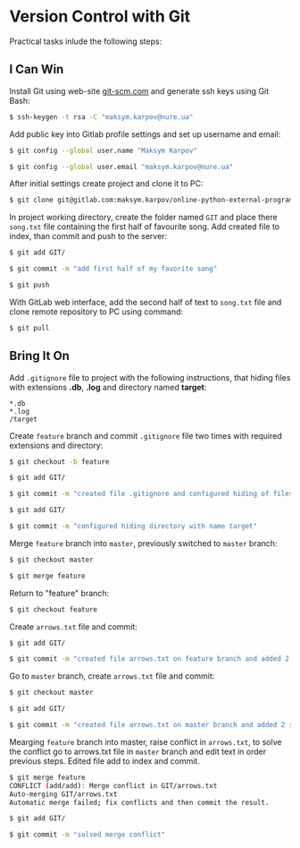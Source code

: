 # Version Control with Git

Practical tasks inlude the following steps: 

## I Can Win

Install Git using web-site [git-scm.com](https://git-scm.com/book/en/v2/Getting-Started-Installing-Git) and generate ssh keys using Git Bash:

```bash
$ ssh-keygen -t rsa -C "maksym.karpov@nure.ua"
```

Add public key into Gitlab profile settings and set up username and email:

```bash
$ git config --global user.name "Maksym Karpov"

$ git config --global user.email "maksym.karpov@nure.ua"
```

After initial settings create project and clone it to PC:

```bash
$ git clone git@gitlab.com:maksym.karpov/online-python-external-program.git
```
In project working directory, create the folder named `GIT` and place there `song.txt` file containing the first half of favourite song. Add created file to index, than commit and push to the server:

```bash
$ git add GIT/

$ git commit -m "add first half of my favorite song"

$ git push
```

With  GitLab web interface, add the second half of text to `song.txt` file and clone remote repository to PC using command:

```bash
$ git pull
```

## Bring It On

Add `.gitignore` file to project with the following instructions, that hiding files with extensions **.db**, **.log** and directory named **target**:

```
*.db
*.log
/target
```

Create `feature` branch and commit `.gitignore` file two times with required extensions and directory:

```bash
$ git checkout -b feature

$ git add GIT/

$ git commit -m "created file .gitignore and configured hiding of files with extensions .db, .log"

$ git add GIT/

$ git commit -m "configured hiding directory with name target"
```

Merge `feature` branch into `master`, previously switched to `master` branch:

```bash
$ git checkout master

$ git merge feature
```

Return to "feature" branch:

```bash
$ git checkout feature
```

Create `arrows.txt` file and commit:

```bash
$ git add GIT/

$ git commit -m "created file arrows.txt on feature branch and added 2 strings of song"
```

Go to `master` branch, create `arrows.txt` file and commit:

```bash
$ git checkout master

$ git add GIT/

$ git commit -m "created file arrows.txt on master branch and added 2 strings of song"
```

Mearging `feature` branch into master, raise conflict in `arrows.txt`, to solve the conflict go to arrows.txt file in `master` branch and edit text in order previous steps. Edited file add to index and commit.

```bash
$ git merge feature
CONFLICT (add/add): Merge conflict in GIT/arrows.txt
Auto-merging GIT/arrows.txt
Automatic merge failed; fix conflicts and then commit the result.
```

```bash
$ git add GIT/

$ git commit -m "solved merge conflict"
```
